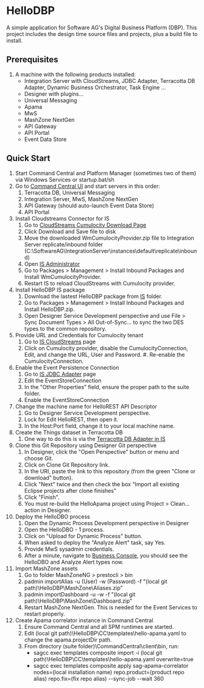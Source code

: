 # HelloDBP
A simple application for Software AG's Digital Business Platform (DBP). This project includes the design time source files and projects, plus a build file to install.

## Prerequisites
1. A machine with the following products installed:
    - Integration Server with CloudStreams, JDBC Adapter, Terracotta DB Adapter, Dynamic Business Orchestrator, Task Engine ...
    - Designer with plugins...
    - Universal Messaging
    - Apama
    - MwS
    - MashZone NextGen
    - API Gateway
    - API Portal
    - Event Data Store
  
## Quick Start
1. Start Command Central and Platform Manager (sometimes two of them) via Windows Services or startup.bat/sh
1. Go to [Command Central UI](https://localhost:8091/cce/web/#environment:ALL/t/0) and start servers in this order:
    1. Terracotta DB, Universal Messaging
    1. Integration Server, MwS, MashZone NextGen
    1. API Gateway (should auto-launch Event Data Store)
    1. API Portal
1. Install Cloudstreams Connector for IS
    1. Go to [CloudStreams Cumulocity Download Page](http://techcommunity.softwareag.com/ecosystem/communities/public/webmethods/products/cloudstreams/downloads/Cumulocity/index.html)
    1. Click Download and Save file to disk
    1. Move the downloaded WmCumulocityProvider.zip file to Integration Server replicate/inbound folder (C:\SoftwareAG\IntegrationServer\instances\default\replicate\inbound)
    1. Open [IS Administrator](http://localhost:5555)
    1. Go to Packages > Management > Install Inbound Packages and Install WmCumulocityProvider.
    1. Restart IS to reload CloudStreams with Cumulocity provider.
1. Install HelloDBP IS package
    1. Download the lastest HelloDBP package from [IS](IS) folder.
    1. Go to Packages > Management > Install Inbound Packages and Install HelloDBP.zip.
    1. Open Designer Service Development perspective and use File > Sync Document Types > All Out-of-Sync... to sync the two DES types to the common repository.
1. Provide URL and Credentials for Cumulocity tenant
    1. Go to [IS CloudStreams](http://localhost:5555/WmCloudStreams/) page
    1. Click on Cumulocity provider, disable the CumulocityConnection, Edit, and change the URL, User and Password.
    #. Re-enable the CumulocityConnection.
1. Enable the Event Persistence Connection
    1. Go to [IS JDBC Adapter](http://localhost:5555/WmRoot/adapter-index.dsp?url=%2FWmART%2FListResources.dsp%3FadapterTypeName%3DJDBCAdapter%26dspName%3D.LISTRESOURCES&adapter=JDBCAdapter&text=webMethods+Adapter+for+JDBC&help=true) page
    1. Edit the EventStoreConnection
    1. In the "Other Properties" field, ensure the proper path to the suite folder.
    1. Enable the EventStoreConnection
1. Change the machine name for HelloREST API Descriptor
    1. Go to Designer Service Development perspective.
    1. Lock for Edit HelloREST, then open it.
    1. In the Host:Port field, change it to your local machine name.
1. Create the Things dataset in Terracotta DB
    1. One way to do this is via the [Terracotta DB Adapter in IS](http://localhost:5555/WmRoot/adapter-index.dsp?url=%2FWmART%2FListResources.dsp%3FadapterTypeName%3Dcom.wm.adapter.wmtcdb.TCDBAdapter%26dspName%3D.LISTRESOURCES&adapter=com.wm.adapter.wmtcdb.TCDBAdapter&text=webMethods+Adapter+for+Terracotta+DB&help=true)
1. Clone this Git Repository using Designer Git perspective
    1. In Designer, click the "Open Perspective" button or menu and choose Git.
    1. Click on Clone Git Repository link.
    1. In the URI, paste the link to this repository (from the green "Clone or download" button).
    1. Click "Next" twice and then check the box "Import all existing Eclipse projects after clone finishes"
    1. Click "Finish".
    1. You must re-build the HelloApama project using Project > Clean... action in Designer.
1. Deploy the HelloDBO process
    1. Open the Dynamic Process Development perspective in Designer
    1. Open the HelloDBO - 1 process.
    1. Click on "Upload for Dynamic Process" button.
    1. When asked to deploy the "Analyze Alert" task, say Yes.
    1. Provide MwS sysadmin credentials.
    1. After a minute, navigate to [Business Console](http://localhost:8585/business.console#/), you should see the HelloDBO and Analyze Alert types now.
1. Import MashZone assets
    1. Go to folder MashZoneNG > prestocli > bin
    1. padmin importAlias -u (User) -w (Password) -f "(local git path)\HelloDBP\MashZone\Aliases.zip"
    1. padmin importDashboard -u <User> -w <Password> -f "(local git path)\HelloDBP\MashZone\Dashboard.zip"
    1. Restart MashZone NextGen. This is needed for the Event Services to restart properly.
1. Create Apama correlator instance in Command Central
    1. Ensure Command Central and all SPM runtimes are started.
    1. Edit (local git path)\HelloDBP\CC\templates\hello-apama.yaml to change the apama.projectDir path.
    1. From directory (suite folder)\CommandCentral\client\bin, run:
        - sagcc exec templates composite import -i (local git path)\HelloDBP\CC\templates\hello-apama.yaml overwrite=true
        - sagcc exec templates composite apply sag-apama-correlator nodes=(local installation name) repo.product=(product repo alias) repo.fix=(fix repo alias) --sync-job --wait 360
